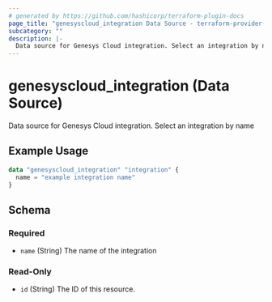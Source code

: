 ```yaml
---
# generated by https://github.com/hashicorp/terraform-plugin-docs
page_title: "genesyscloud_integration Data Source - terraform-provider-genesyscloud"
subcategory: ""
description: |-
  Data source for Genesys Cloud integration. Select an integration by name
---
```


# genesyscloud_integration (Data Source)

Data source for Genesys Cloud integration. Select an integration by name

## Example Usage

```terraform
data "genesyscloud_integration" "integration" {
  name = "example integration name"
}
```

<!-- schema generated by tfplugindocs -->
## Schema

### Required

- `name` (String) The name of the integration

### Read-Only

- `id` (String) The ID of this resource.
